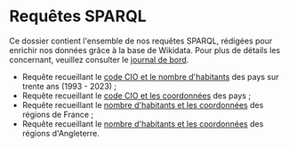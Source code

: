 # Requêtes SPARQL
Ce dossier contient l'ensemble de nos requêtes SPARQL, rédigées pour enrichir nos données grâce à la base de Wikidata. Pour plus de détails les concernant, veuillez consulter le [journal de bord](../Journal-de-bord/Journal-de-bord.pdf).

- Requête recueillant le [code CIO et le nombre d'habitants](Requete-population.md) des pays sur trente ans (1993 - 2023) ;
- Requête recueillant le [code CIO et les coordonnées](Requete-coor-pays.md) des pays ;
- Requête recueillant le [nombre d'habitants et les coordonnées](Requete-coor-france.md) des régions de France ;
- Requête recueillant le [nombre d'habitants et les coordonnées](Requete-coor-ru.md) des régions d'Angleterre.
